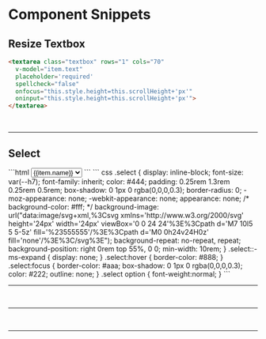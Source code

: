 # Component Snippets

## Resize Textbox
``` html
<textarea class="textbox" rows="1" cols="70"
  v-model="item.text" 
  placeholder='required' 
  spellcheck="false" 
  onfocus="this.style.height=this.scrollHeight+'px'"
  oninput="this.style.height=this.scrollHeight+'px'">
</textarea>
```

<br>  
<hr>

## Select
<code-group>
  <code-block title="html">
  ```html
    <select class="select">
      <option v-for="(item, index) of options" 
        :key="index" :value="item.value" >
        {{item.name}}
      </option>
    </select>
  ```
  </code-block>

  <code-block title="css">
  ``` css
  .select {
    display: inline-block;
    font-size: var(--h7);
    font-family: inherit;
    color: #444;
    padding: 0.25rem 1.3rem 0.25rem 0.5rem;
    box-shadow: 0 1px 0 rgba(0,0,0,0.3);
    border-radius: 0;
    -moz-appearance: none;
    -webkit-appearance: none;
    appearance: none;
    /* background-color: #fff; */
    background-image: url("data:image/svg+xml,%3Csvg xmlns='http://www.w3.org/2000/svg' height='24px' width='24px' viewBox='0 0 24 24'%3E%3Cpath d='M7 10l5 5 5-5z' fill='%23555555'/%3E%3Cpath d='M0 0h24v24H0z' fill='none'/%3E%3C/svg%3E");
    background-repeat: no-repeat, repeat;
    background-position: right 0rem top 55%, 0 0;
    min-width: 10rem;
  }
  .select::-ms-expand {
    display: none;
  }
  .select:hover {
    border-color: #888;
  }
  .select:focus {
    border-color: #aaa;
    box-shadow: 0 1px 0 rgba(0,0,0,0.3);
    color: #222; 
    outline: none;
  }
  .select option {
    font-weight:normal;
  }
  ```
  </code-block>
</code-group>


<br>  
<hr>

<br>  
<hr>

<br>  
<hr>



